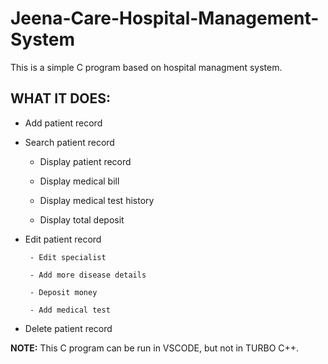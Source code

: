 # Jeena-Care-Hospital-Management-System
This is a simple C program based on hospital managment system.
## WHAT IT DOES:
  - Add patient record
  
  - Search patient record
  
       - Display patient record
         
       - Display medical bill
         
       - Display medical test history
        
       - Display total deposit 
        
  - Edit patient record
  
         - Edit specialist
         
         - Add more disease details
         
         - Deposit money
         
         - Add medical test

  - Delete patient record 

**NOTE:** This C program can be run in VSCODE, but not in TURBO C++.

